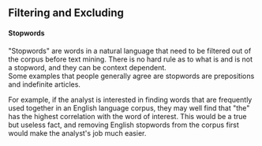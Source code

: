## Filtering and Excluding

#### Stopwords

"Stopwords" are words in a natural language that need to be filtered
out of the corpus before text mining.  There is no hard rule as to 
what is and is not a stopword, and they can be context dependent.  
Some examples that people generally agree are stopwords are 
prepositions and indefinite articles.

For example, if the analyst is interested in finding words that are
frequently used together in an English language corpus, they may
well find that "the" has the highest correlation with the word of
interest.  This would be a true but useless fact, and removing
English stopwords from the corpus first would make the analyst's job
much easier.

